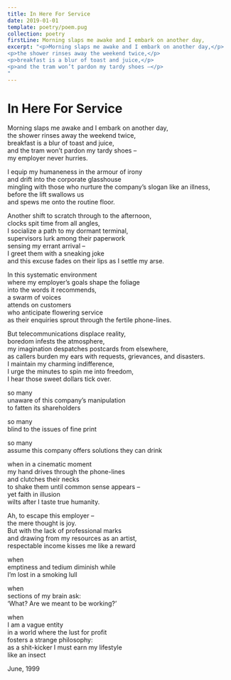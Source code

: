 ```yaml
---
title: In Here For Service
date: 2019-01-01
template: poetry/poem.pug
collection: poetry
firstLine: Morning slaps me awake and I embark on another day,
excerpt: "<p>Morning slaps me awake and I embark on another day,</p>
<p>the shower rinses away the weekend twice,</p>
<p>breakfast is a blur of toast and juice,</p>
<p>and the tram won’t pardon my tardy shoes –</p>
"
---
```


# In Here For Service


Morning slaps me awake and I embark on another day,  
the shower rinses away the weekend twice,  
breakfast is a blur of toast and juice,  
and the tram won’t pardon my tardy shoes –   
my employer never hurries.  

I equip my humaneness in the armour of irony  
and drift into the corporate glasshouse  
mingling with those who nurture the company’s slogan like an illness,  
before the lift swallows us  
and spews me onto the routine floor.  

Another shift to scratch through to the afternoon,  
clocks spit time from all angles,  
I socialize a path to my dormant terminal,  
supervisors lurk among their paperwork   
sensing my errant arrival –  
I greet them with a sneaking  joke  
and this excuse fades on their lips as I settle my arse.  

In this systematic environment  
where my employer’s goals shape the foliage  
into the words it recommends,  
a swarm of voices  
attends on customers  
who anticipate flowering service  
as their enquiries sprout through the fertile phone-lines.  

But telecommunications displace reality,  
boredom infests the atmosphere,  
my imagination despatches postcards from elsewhere,  
as callers burden my ears with requests, grievances, and disasters.  
I maintain my charming indifference,  
I urge the minutes to spin me into freedom,  
I hear those sweet dollars tick over.   

so many  
unaware of this company’s manipulation  
to fatten its shareholders  

so many  
blind to the issues of fine print  

so many  
assume this company offers solutions they can drink  

when in a cinematic moment  
my hand drives through the phone-lines  
and clutches their necks  
to shake them until common sense appears –  
yet faith in illusion   
wilts after I taste true humanity.  

Ah, to escape this employer –  
the mere thought is joy.  
But with the lack of professional marks  
and drawing from my resources as an artist,  
respectable income kisses me like a reward  

when  
emptiness and tedium diminish while  
I’m lost in a smoking lull  

when  
sections of my brain ask:  
‘What? Are we meant to be working?’  

when  
I am a vague entity  
in a world where the lust for profit  
fosters a strange philosophy:  
as a shit-kicker I must earn my lifestyle  
like an insect  


June, 1999  

